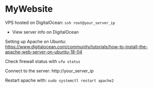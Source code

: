 # MyWebsite

VPS hosted on DigitalOcean: <code>ssh root@your_server_ip</code>
- View server info on DigitalOcean

Setting up Apache on Ubuntu: https://www.digitalocean.com/community/tutorials/how-to-install-the-apache-web-server-on-ubuntu-18-04

Check firewall status with <code>ufw status</code>

Connect to the server: http://your_server_ip

Restart apache with: <code>sudo systemctl restart apache2</code>
